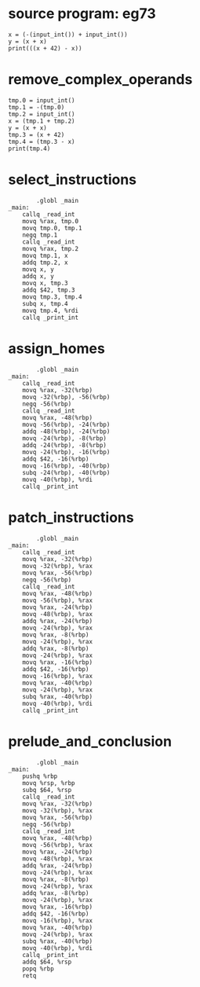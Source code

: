 # source program: eg73

    x = (-(input_int()) + input_int())
    y = (x + x)
    print(((x + 42) - x))

# remove_complex_operands

    tmp.0 = input_int()
    tmp.1 = -(tmp.0)
    tmp.2 = input_int()
    x = (tmp.1 + tmp.2)
    y = (x + x)
    tmp.3 = (x + 42)
    tmp.4 = (tmp.3 - x)
    print(tmp.4)

# select_instructions

            .globl _main
    _main:
        callq _read_int
        movq %rax, tmp.0
        movq tmp.0, tmp.1
        negq tmp.1
        callq _read_int
        movq %rax, tmp.2
        movq tmp.1, x
        addq tmp.2, x
        movq x, y
        addq x, y
        movq x, tmp.3
        addq $42, tmp.3
        movq tmp.3, tmp.4
        subq x, tmp.4
        movq tmp.4, %rdi
        callq _print_int

# assign_homes

            .globl _main
    _main:
        callq _read_int
        movq %rax, -32(%rbp)
        movq -32(%rbp), -56(%rbp)
        negq -56(%rbp)
        callq _read_int
        movq %rax, -48(%rbp)
        movq -56(%rbp), -24(%rbp)
        addq -48(%rbp), -24(%rbp)
        movq -24(%rbp), -8(%rbp)
        addq -24(%rbp), -8(%rbp)
        movq -24(%rbp), -16(%rbp)
        addq $42, -16(%rbp)
        movq -16(%rbp), -40(%rbp)
        subq -24(%rbp), -40(%rbp)
        movq -40(%rbp), %rdi
        callq _print_int

# patch_instructions

            .globl _main
    _main:
        callq _read_int
        movq %rax, -32(%rbp)
        movq -32(%rbp), %rax
        movq %rax, -56(%rbp)
        negq -56(%rbp)
        callq _read_int
        movq %rax, -48(%rbp)
        movq -56(%rbp), %rax
        movq %rax, -24(%rbp)
        movq -48(%rbp), %rax
        addq %rax, -24(%rbp)
        movq -24(%rbp), %rax
        movq %rax, -8(%rbp)
        movq -24(%rbp), %rax
        addq %rax, -8(%rbp)
        movq -24(%rbp), %rax
        movq %rax, -16(%rbp)
        addq $42, -16(%rbp)
        movq -16(%rbp), %rax
        movq %rax, -40(%rbp)
        movq -24(%rbp), %rax
        subq %rax, -40(%rbp)
        movq -40(%rbp), %rdi
        callq _print_int

# prelude_and_conclusion

            .globl _main
    _main:
        pushq %rbp
        movq %rsp, %rbp
        subq $64, %rsp
        callq _read_int
        movq %rax, -32(%rbp)
        movq -32(%rbp), %rax
        movq %rax, -56(%rbp)
        negq -56(%rbp)
        callq _read_int
        movq %rax, -48(%rbp)
        movq -56(%rbp), %rax
        movq %rax, -24(%rbp)
        movq -48(%rbp), %rax
        addq %rax, -24(%rbp)
        movq -24(%rbp), %rax
        movq %rax, -8(%rbp)
        movq -24(%rbp), %rax
        addq %rax, -8(%rbp)
        movq -24(%rbp), %rax
        movq %rax, -16(%rbp)
        addq $42, -16(%rbp)
        movq -16(%rbp), %rax
        movq %rax, -40(%rbp)
        movq -24(%rbp), %rax
        subq %rax, -40(%rbp)
        movq -40(%rbp), %rdi
        callq _print_int
        addq $64, %rsp
        popq %rbp
        retq 

